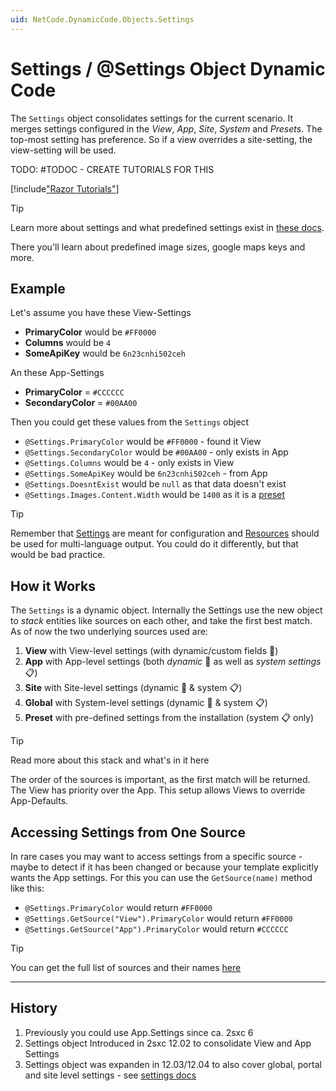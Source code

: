 ```yaml
---
uid: NetCode.DynamicCode.Objects.Settings
---
```


# Settings / @Settings Object Dynamic Code

The `Settings` object consolidates settings for the current scenario. 
It merges settings configured in the _View_, _App_, _Site_, _System_ and _Presets_. 
The top-most setting has preference. So if a view overrides a site-setting, the view-setting will be used. 

TODO: #TODOC - CREATE TUTORIALS FOR THIS

[!include["Razor Tutorials"](~/shared/tutorials/razor.md)]

> [!TIP]
> Learn more about settings and what predefined settings exist in [these docs](xref:Basics.Configuration.Index).
>
> There you'll learn about predefined image sizes, google maps keys and more.

## Example

Let's assume you have these View-Settings

* **PrimaryColor** would be `#FF0000`
* **Columns** would be `4`
* **SomeApiKey** would be `6n23cnhi502ceh`

An these App-Settings

* **PrimaryColor** = `#CCCCCC`
* **SecondaryColor** = `#00AA00`

Then you could get these values from the `Settings` object

* `@Settings.PrimaryColor` would be `#FF0000` - found it View
* `@Settings.SecondaryColor` would be `#00AA00` - only exists in App
* `@Settings.Columns` would be `4` - only exists in View
* `@Settings.SomeApiKey` would be `6n23cnhi502ceh` - from App
* `@Settings.DoesntExist` would be `null` as that data doesn't exist
* `@Settings.Images.Content.Width` would be `1400` as it is a [preset](xref:Basics.Configuration.SystemSettings)

> [!TIP]
> Remember that [Settings](xref:NetCode.DynamicCode.Objects.Settings) are meant for configuration 
> and [Resources](xref:NetCode.DynamicCode.Objects.Resources) should be used for multi-language output.
> You could do it differently, but that would be bad practice.

## How it Works

The `Settings` is a dynamic object. 
Internally the Settings use the new [](xref:ToSic.Sxc.Data.IDynamicStack) object to _stack_ entities like sources on each other, and take the first best match. 
As of now the two underlying sources used are:

1. **View** with View-level settings (with dynamic/custom fields 💪)
1. **App** with App-level settings (both _dynamic_ 💪  as well as _system settings_ 📋)
1. **Site** with Site-level settings (dynamic 💪 & system 📋)
1. **Global** with System-level settings (dynamic 💪 & system 📋)
1. **Preset** with pre-defined settings from the installation (system 📋 only)

> [!TIP]
> Read more about this stack and what's in it here [](xref:Basics.Configuration.SettingsStack)

The order of the sources is important, as the first match will be returned. 
The View has priority over the App. 
This setup allows Views to override App-Defaults.

## Accessing Settings from One Source

In rare cases you may want to access settings from a specific source - maybe to detect if it has been changed or because your template explicitly wants the App settings. 
For this you can use the `GetSource(name)` method like this:

* `@Settings.PrimaryColor` would return `#FF0000`
* `@Settings.GetSource("View").PrimaryColor` would return `#FF0000`
* `@Settings.GetSource("App").PrimaryColor` would return `#CCCCCC`

> [!TIP]
> You can get the full list of sources and their names [here](xref:Basics.Configuration.SettingsStack)
---

## History

1. Previously you could use App.Settings since ca. 2sxc 6
1. Settings object Introduced in 2sxc 12.02 to consolidate View and App Settings
1. Settings object was expanden in 12.03/12.04 to also cover global, portal and site level settings - see [settings docs](xref:Basics.Configuration.Index)
